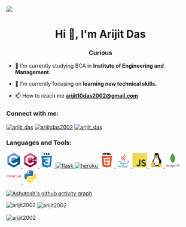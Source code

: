 ![](https://komarev.com/ghpvc/?username=arijit2002&style=plastic)
<h1 align="center">Hi 👋, I'm Arijit Das</h1>
<h3 align="center">Curious </h3>

- 🔭 I’m currently studying BCA in **Institute of Engineering and Management.**

- 🌱 I’m currently focusing on **learning new technical skills.**

- 📫 How to reach me **arijit10das2002@gmail.com**


<h3 align="left">Connect with me:</h3>
<p align="left">
<a href="https://linkedin.com/in/arijit das" target="blank"><img align="center" src="https://raw.githubusercontent.com/rahuldkjain/github-profile-readme-generator/master/src/images/icons/Social/linked-in-alt.svg" alt="arijit das" height="30" width="40" /></a>
  <a href="https://twitter.com/arijitdas2002" target="blank"><img align="center" src="https://raw.githubusercontent.com/rahuldkjain/github-profile-readme-generator/master/src/images/icons/Social/twitter.svg" alt="arijitdas2002" height="30" width="40" /></a>
<a href="https://www.hackerrank.com/arijit_das" target="blank"><img align="center" src="https://raw.githubusercontent.com/rahuldkjain/github-profile-readme-generator/master/src/images/icons/Social/hackerrank.svg" alt="arijit_das" height="30" width="40" /></a>
</p>




<h3 align="left">Languages and Tools:</h3>
<p align="left"> <a href="https://www.cprogramming.com/" target="_blank"> <img src="https://raw.githubusercontent.com/devicons/devicon/master/icons/c/c-original.svg" alt="c" width="40" height="40"/> </a> <a href="https://www.w3schools.com/cpp/" target="_blank"> <img src="https://raw.githubusercontent.com/devicons/devicon/master/icons/cplusplus/cplusplus-original.svg" alt="cplusplus" width="40" height="40"/> </a> <a href="https://www.w3schools.com/css/" target="_blank"> <img src="https://raw.githubusercontent.com/devicons/devicon/master/icons/css3/css3-original-wordmark.svg" alt="css3" width="40" height="40"/> </a> <a href="https://flask.palletsprojects.com/" target="_blank"> <img src="https://www.vectorlogo.zone/logos/pocoo_flask/pocoo_flask-icon.svg" alt="flask" width="40" height="40"/> </a> <a href="https://heroku.com" target="_blank"> <img src="https://www.vectorlogo.zone/logos/heroku/heroku-icon.svg" alt="heroku" width="40" height="40"/> </a> <a href="https://www.w3.org/html/" target="_blank"> <img src="https://raw.githubusercontent.com/devicons/devicon/master/icons/html5/html5-original-wordmark.svg" alt="html5" width="40" height="40"/> </a> <a href="https://www.java.com" target="_blank"> <img src="https://raw.githubusercontent.com/devicons/devicon/master/icons/java/java-original.svg" alt="java" width="40" height="40"/> </a> <a href="https://developer.mozilla.org/en-US/docs/Web/JavaScript" target="_blank"> <img src="https://raw.githubusercontent.com/devicons/devicon/master/icons/javascript/javascript-original.svg" alt="javascript" width="40" height="40"/> </a> <a href="https://www.linux.org/" target="_blank"> <img src="https://raw.githubusercontent.com/devicons/devicon/master/icons/linux/linux-original.svg" alt="linux" width="40" height="40"/> </a> <a href="https://www.mongodb.com/" target="_blank"> <img src="https://raw.githubusercontent.com/devicons/devicon/master/icons/mongodb/mongodb-original-wordmark.svg" alt="mongodb" width="40" height="40"/> </a> <a href="https://www.oracle.com/" target="_blank"> <img src="https://raw.githubusercontent.com/devicons/devicon/master/icons/oracle/oracle-original.svg" alt="oracle" width="40" height="40"/> </a> <a href="https://www.python.org" target="_blank"> <img src="https://raw.githubusercontent.com/devicons/devicon/master/icons/python/python-original.svg" alt="python" width="40" height="40"/> </a> </p>

[![Ashutosh's github activity graph](https://activity-graph.herokuapp.com/graph?username=arijit2002&theme=chartreuse-dark)](https://github.com/ashutosh00710/github-readme-activity-graph)

<p><img align="left" src="https://github-readme-stats.vercel.app/api/top-langs?username=arijit2002&show_icons=true&theme=onedark&title_color=050505&text_color=50b96a&bg_color=ffffff&locale=en&layout=compact" alt="arijit2002" /></p>


<p>&nbsp;<img align="center" src="https://github-readme-stats.vercel.app/api?username=arijit2002&show_icons=true&theme=dracula&title_color=000000&text_color=050505&bg_color=ffffff&locale=en" alt="arijit2002" /></p>

<p><img align="center" src="https://github-readme-streak-stats.herokuapp.com/?user=arijit2002&theme=dark" alt="arijit2002" /></p>
